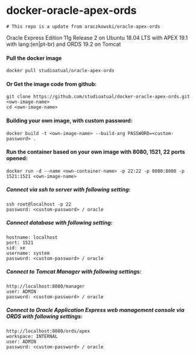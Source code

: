 # docker-oracle-apex-ords

    # This repo is a update from araczkowski/oracle-apex-ords

Oracle Express Edition 11g Release 2 on Ubuntu 18.04 LTS with APEX 19.1 with lang:(en|pt-br) and ORDS 19.2 on Tomcat

#### Pull the docker image

    docker pull studioatual/oracle-apex-ords

#### Or Get the image code from github:

    git clone https://github.com/studioatual/docker-oracle-apex-ords.git <own-image-name>
    cd <own-image-name>

#### Building your own image, with custom password:

    docker build -t <own-image-name> --build-arg PASSWORD=<custom-password> .

#### Run the container based on your own image with 8080, 1521, 22 ports opened:

    docker run -d --name <own-container-name> -p 22:22 -p 8080:8080 -p 1521:1521 <own-image-name>

##### Connect via ssh to server with following setting:

    ssh root@localhost -p 22
    password: <custom-password> / oracle

##### Connect database with following setting:

    hostname: localhost
    port: 1521
    sid: xe
    username: system
    password: <custom-password> / oracle

##### Connect to Tomcat Manager with following settings:

    http://localhost:8080/manager
    user: ADMIN
    password: <custom-password> / oracle

##### Connect to Oracle Application Express web management console via ORDS with following settings:

    http://localhost:8080/ords/apex
    workspace: INTERNAL
    user: ADMIN
    password: <custom-password> / oracle

